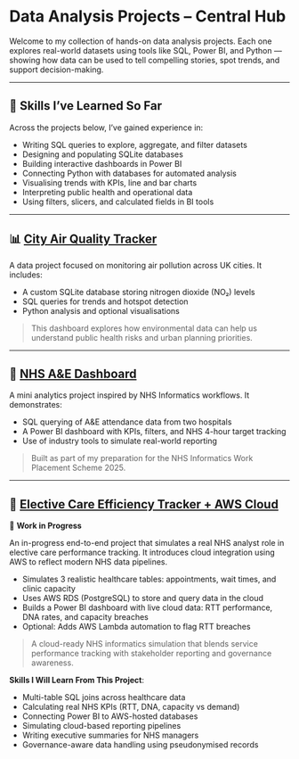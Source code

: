 
# Data Analysis Projects – Central Hub

Welcome to my collection of hands-on data analysis projects. Each one explores real-world datasets using tools like SQL, Power BI, and Python — showing how data can be used to tell compelling stories, spot trends, and support decision-making.

---

## 🧠 Skills I’ve Learned So Far

Across the projects below, I’ve gained experience in:

- Writing SQL queries to explore, aggregate, and filter datasets
- Designing and populating SQLite databases
- Building interactive dashboards in Power BI
- Connecting Python with databases for automated analysis
- Visualising trends with KPIs, line and bar charts
- Interpreting public health and operational data
- Using filters, slicers, and calculated fields in BI tools

---

## 📊 [City Air Quality Tracker](https://github.com/checalder/Data-Analysis-Projects/tree/Air-Quality-Dashboard)

A data project focused on monitoring air pollution across UK cities. It includes:

- A custom SQLite database storing nitrogen dioxide (NO₂) levels  
- SQL queries for trends and hotspot detection  
- Python analysis and optional visualisations  

> This dashboard explores how environmental data can help us understand public health risks and urban planning priorities.

---

## 🏥 [NHS A&E Dashboard](https://github.com/checalder/Data-Analysis-Projects/tree/Hospital-Tracker)

A mini analytics project inspired by NHS Informatics workflows. It demonstrates:

- SQL querying of A&E attendance data from two hospitals  
- A Power BI dashboard with KPIs, filters, and NHS 4-hour target tracking  
- Use of industry tools to simulate real-world reporting  

> Built as part of my preparation for the NHS Informatics Work Placement Scheme 2025.

---

## 🧾 [Elective Care Efficiency Tracker + AWS Cloud](https://github.com/checalder/Data-Analysis-Projects/tree/Elective-Care-Cloud)

🚧 **Work in Progress**

An in-progress end-to-end project that simulates a real NHS analyst role in elective care performance tracking. It introduces cloud integration using AWS to reflect modern NHS data pipelines.

- Simulates 3 realistic healthcare tables: appointments, wait times, and clinic capacity  
- Uses AWS RDS (PostgreSQL) to store and query data in the cloud  
- Builds a Power BI dashboard with live cloud data: RTT performance, DNA rates, and capacity breaches  
- Optional: Adds AWS Lambda automation to flag RTT breaches  

> A cloud-ready NHS informatics simulation that blends service performance tracking with stakeholder reporting and governance awareness.

**Skills I Will Learn From This Project**:
- Multi-table SQL joins across healthcare data  
- Calculating real NHS KPIs (RTT, DNA, capacity vs demand)  
- Connecting Power BI to AWS-hosted databases  
- Simulating cloud-based reporting pipelines  
- Writing executive summaries for NHS managers  
- Governance-aware data handling using pseudonymised records  
